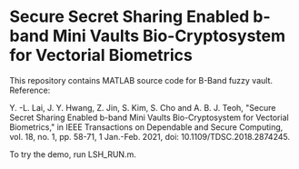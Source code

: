 # Secure Secret Sharing Enabled b-band Mini Vaults Bio-Cryptosystem for Vectorial Biometrics

This repository contains MATLAB source code for B-Band fuzzy vault.
Reference:

Y. -L. Lai, J. Y. Hwang, Z. Jin, S. Kim, S. Cho and A. B. J. Teoh, "Secure Secret Sharing Enabled b-band Mini Vaults Bio-Cryptosystem for Vectorial Biometrics," 
in IEEE Transactions on Dependable and Secure Computing, vol. 18, no. 1, pp. 58-71, 1 Jan.-Feb. 2021, doi: 10.1109/TDSC.2018.2874245.

To try the demo, run LSH_RUN.m.
